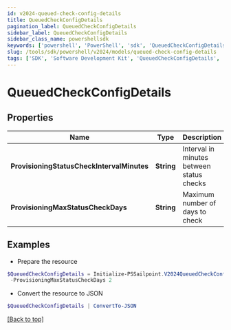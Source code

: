 ```yaml
---
id: v2024-queued-check-config-details
title: QueuedCheckConfigDetails
pagination_label: QueuedCheckConfigDetails
sidebar_label: QueuedCheckConfigDetails
sidebar_class_name: powershellsdk
keywords: ['powershell', 'PowerShell', 'sdk', 'QueuedCheckConfigDetails', 'V2024QueuedCheckConfigDetails'] 
slug: /tools/sdk/powershell/v2024/models/queued-check-config-details
tags: ['SDK', 'Software Development Kit', 'QueuedCheckConfigDetails', 'V2024QueuedCheckConfigDetails']
---
```



# QueuedCheckConfigDetails

## Properties

Name | Type | Description | Notes
------------ | ------------- | ------------- | -------------
**ProvisioningStatusCheckIntervalMinutes** |  **String** | Interval in minutes between status checks | [required]
**ProvisioningMaxStatusCheckDays** |  **String** | Maximum number of days to check | [required]

## Examples

- Prepare the resource
```powershell
$QueuedCheckConfigDetails = Initialize-PSSailpoint.V2024QueuedCheckConfigDetails  -ProvisioningStatusCheckIntervalMinutes 30 `
 -ProvisioningMaxStatusCheckDays 2
```

- Convert the resource to JSON
```powershell
$QueuedCheckConfigDetails | ConvertTo-JSON
```


[[Back to top]](#) 

